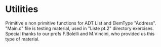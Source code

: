 # Utilities
Primitive e non primitive functions for ADT List and ElemType "Address".
"Main.c" file is testing material, used in "Liste pt.2" directory exercises.
Special thanks to our profs F.Bolelli and M.Vincini, who provided us this type of material.